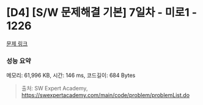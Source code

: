 # [D4] [S/W 문제해결 기본] 7일차 - 미로1 - 1226 

[문제 링크](https://swexpertacademy.com/main/code/problem/problemDetail.do?contestProbId=AV14vXUqAGMCFAYD) 

### 성능 요약

메모리: 61,996 KB, 시간: 146 ms, 코드길이: 684 Bytes



> 출처: SW Expert Academy, https://swexpertacademy.com/main/code/problem/problemList.do